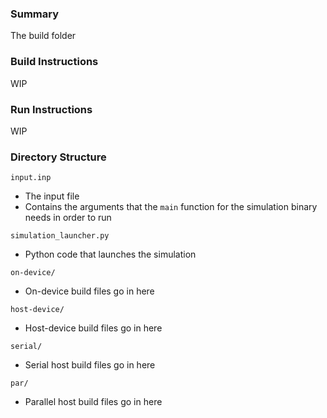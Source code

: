 ### Summary
The build folder

### Build Instructions
WIP

### Run Instructions
WIP

### Directory Structure
`input.inp`
- The input file
- Contains the arguments that the `main` function for the simulation binary needs in order to run

`simulation_launcher.py`
- Python code that launches the simulation

`on-device/`
- On-device build files go in here

`host-device/`
- Host-device build files go in here

`serial/`
- Serial host build files go in here

`par/`
- Parallel host build files go in here